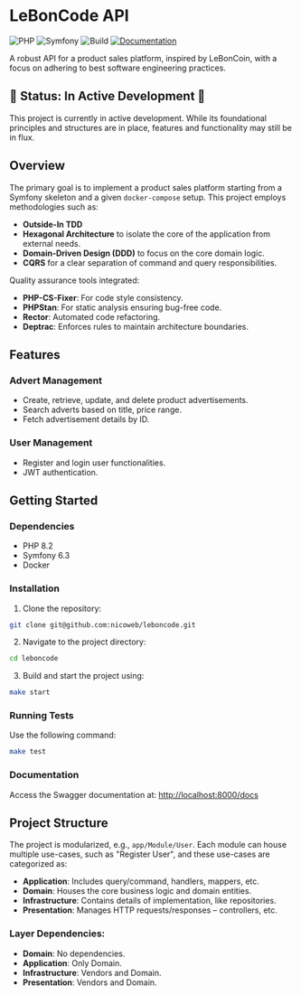 # LeBonCode API

![PHP](https://img.shields.io/badge/php-8.2-blue)
![Symfony](https://img.shields.io/badge/symfony-6.3-green)
![Build](https://github.com/nicoweb/leboncode/actions/workflows/ci.yml/badge.svg)
[![Documentation](https://img.shields.io/badge/docs-swagger-green)](http://localhost:8000/docs)

A robust API for a product sales platform, inspired by LeBonCoin, with a focus on adhering to best software engineering practices.

## 🚧 Status: In Active Development 🚧

This project is currently in active development. While its foundational principles and structures are in place, features and functionality may still be in flux.

## Overview

The primary goal is to implement a product sales platform starting from a Symfony skeleton and a given `docker-compose` setup. This project employs methodologies such as:

- **Outside-In TDD**
- **Hexagonal Architecture** to isolate the core of the application from external needs.
- **Domain-Driven Design (DDD)** to focus on the core domain logic.
- **CQRS** for a clear separation of command and query responsibilities.

Quality assurance tools integrated:

- **PHP-CS-Fixer**: For code style consistency.
- **PHPStan**: For static analysis ensuring bug-free code.
- **Rector**: Automated code refactoring.
- **Deptrac**: Enforces rules to maintain architecture boundaries.

## Features

### Advert Management
- Create, retrieve, update, and delete product advertisements.
- Search adverts based on title, price range.
- Fetch advertisement details by ID.

### User Management
- Register and login user functionalities.
- JWT authentication.

## Getting Started

### Dependencies

- PHP 8.2
- Symfony 6.3
- Docker

### Installation

1. Clone the repository:
```bash
git clone git@github.com:nicoweb/leboncode.git
```
2. Navigate to the project directory:
```bash
cd leboncode
```
3. Build and start the project using:
```bash
make start
```
### Running Tests

Use the following command:
```bash
make test
```

### Documentation

Access the Swagger documentation at:
[http://localhost:8000/docs](http://localhost:8000/docs)

## Project Structure

The project is modularized, e.g., `app/Module/User`. Each module can house multiple use-cases, such as "Register User", and these use-cases are categorized as:

- **Application**: Includes query/command, handlers, mappers, etc.
- **Domain**: Houses the core business logic and domain entities.
- **Infrastructure**: Contains details of implementation, like repositories.
- **Presentation**: Manages HTTP requests/responses – controllers, etc.

### Layer Dependencies:

- **Domain**: No dependencies.
- **Application**: Only Domain.
- **Infrastructure**: Vendors and Domain.
- **Presentation**: Vendors and Domain.
